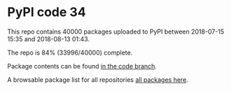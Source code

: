 # PyPI code 34

This repo contains 40000 packages uploaded to PyPI between 
2018-07-15 15:35 and 2018-08-13 01:43.

The repo is 84% (33996/40000) complete.

Package contents can be found [in the code branch](https://github.com/pypi-data/pypi-mirror-34/tree/code/packages).

A browsable package list for all repositories [all packages here](https://pypi-data.github.io/website/repositories/pypi-mirror-34).


